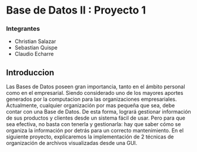 # Base de Datos II : Proyecto 1

### Integrantes
* Christian Salazar
* Sebastian Quispe
* Claudio Echarre

## Introduccion
Las Bases de Datos poseen gran importancia, tanto en el ámbito personal como en el empresarial. Siendo considerado uno de los mayores aportes generados por la computacion para las organizaciones empresariales. Actualmente, cualquier organización por mas pequeña que sea, debe contar con una Base de Datos. De esta forma, logrará gestionar información de sus productos y clientes desde un sistema fácil de usar. Pero para que sea efectiva, no basta con tenerla y gestionarla: hay que saber cómo se organiza la información por detrás para un correcto mantenimiento. En el siguiente proyecto, explicaremos la implementación de 2 técnicas de organización de archivos visualizadas desde una GUI.

